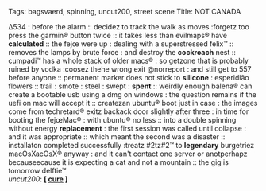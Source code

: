 Tags: bagsvaerd, spinning, uncut200, street scene
Title: NOT CANADA
  
Δ534 : before the alarm :: decidez to track the walk as moves :forgetz too press the garmin® button twice :: it takes less than evilmaps® have **calculated** :: the fejœ were up : dealing with a superstressed felix™ :: removes the lamps by brute force : and destroy the **cockroach** nest :: cumpadi™ has a whole stack of older macs® : so getzone that is probably ruined by vodka :coosez thehe wrong exit @norreport : and still get to 557 before anyone :: permanent marker does not stick to **silicone** : esperidião flowers :: trail : smote : steel : swept : **spent** :: weirdly enough balena® can create a bootable usb using a dmg on windows : the question remains if the uefi on mac will accept it :: createzan ubuntu® boot just in case : the images come from techretard® exitz backack door slightly after three : in time for booting the fejœMac® : with ubuntu® no less :: into a double spinning without energy **replacement** : the first session was called until collapse : and it was appropriate :: which meant the second was a disaster :: installaton completed successfully :treatz #2tz#2™ to **legendary** burgetriez macOsXacOsX® anyway : and it can't contact one server or anotperhapz becauseecause it is expecting a cat and not a mountain :: the gig is tomorrow delftie™  
_uncut200_: **[ [cure](https://www.allmusic.com/album/seventeen-seconds-mw0000194817) ]**
